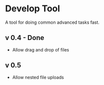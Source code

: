 Develop Tool
============

A tool for doing common advanced tasks fast.

v 0.4 - Done
------------
- Allow drag and drop of files


v 0.5
-----
- Allow nested file uploads